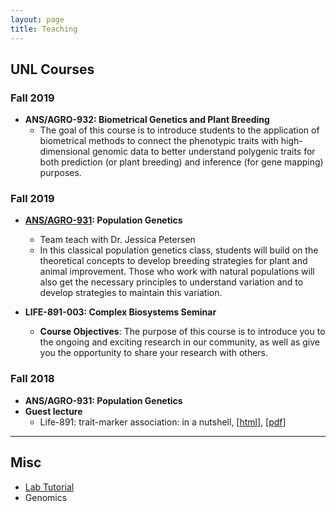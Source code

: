 ```yaml
---
layout: page
title: Teaching
---
```


## UNL Courses

### Fall 2019

- __ANS/AGRO-932: Biometrical Genetics and Plant Breeding__
  - The goal of this course is to introduce students to the application of biometrical methods to connect the phenotypic traits with high-dimensional genomic data to better understand polygenic traits for both prediction (or plant breeding) and inference (for gene mapping) purposes. 
  
  
### Fall 2019

- __[ANS/AGRO-931](https://jyanglab.com/AGRO-931): Population Genetics__
  - Team teach with Dr. Jessica Petersen
  - In this classical population genetics class, students will build on the theoretical concepts to develop breeding strategies for plant and animal improvement. Those who work with natural populations will also get the necessary principles to understand variation and to develop strategies to maintain this variation.
  
- __LIFE-891-003: Complex Biosystems Seminar__
  - __Course Objectives__: The purpose of this course is to introduce you to the ongoing and exciting research in our community, as well as give you the opportunity to share your research with others. 


### Fall 2018

- __ANS/AGRO-931: Population Genetics__
- __Guest lecture__
  - Life-891: trait-marker association: in a nutshell, [[html](https://jyanglab.com/AGRO-931-2018/guest/Life891-2018/guest-12-05-2018.html#1)], [[pdf](https://jyanglab.com/AGRO-931-2018/guest/Life891-2018/guest-12-05-2018.pdf)]

------------------

## Misc

- [Lab Tutorial](https://jyanglab.com/JYang-Lab-tutorial/)
- Genomics 


